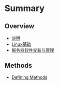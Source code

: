 # Summary

## Overview

* [说明](README.md)
* [Linux基础](1.md)
* [服务器软件安装与管理](2.md)

## Methods

* [Defining Methods](methods.md)

